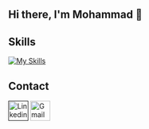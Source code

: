  
## Hi there, I'm Mohammad 👋 
<!-- Software Engineer experienced building applications with Java,Spring Boot, and React.js -->

## Skills

[![My Skills](https://skillicons.dev/icons?i=py,django,git,docker,postgres,linux,rabbitmq,js,c,cpp&perline=3)](https://skillicons.dev)

<!-- ![Overall Stats](https://github-readme-stats.vercel.app/api?username=haticekaratay&theme=dracula&count_private=true&show_icons=true&hide=contribs)
 -->
<!-- <a href="https://github.com/haticekaratay">
  <img align="center" src="https://github-readme-stats.vercel.app/api/top-langs/?username=haticekaratay&theme=react&layout=compact" alt="hatice's github stats"/>
</a> -->


## Contact
<p>
<a href=""><img src="https://cdn.iconscout.com/icon/free/png-128/linkedin-1464529-1239440.png" alt="Linkedin" width="40"/></a> 
<a href="mohammadoshkooh@gmail.com"><img src="https://cdn.iconscout.com/icon/free/png-128/gmail-2981844-2476484.png" alt="Gmail" width="40"/ title="mohammadoshkooh@gmail.com"></a> 
</p>


<!---
MohammadOshkooh/MohammadOshkooh is a ✨ special ✨ repository because its `README.md` (this file) appears on your GitHub profile.
You can click the Preview link to take a look at your changes.
--->
